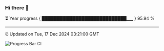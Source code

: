 ### Hi there 👋

⏳ Year progress { ████████████████████████████▁▁ } 95.94 %

---

⏰ Updated on Tue, 17 Dec 2024 03:21:00 GMT

![Progress Bar CI](https://github.com/IshwaranRudhara/GIT-ACTION/workflows/Progress%20Bar%20CI/badge.svg)
